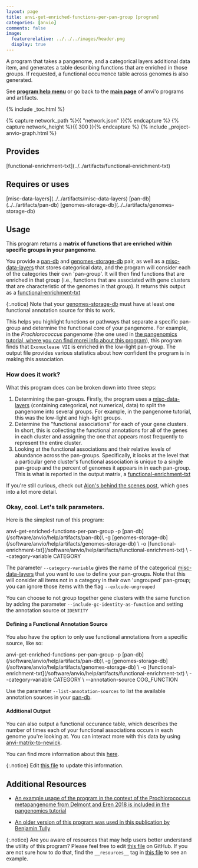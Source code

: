 ```yaml
---
layout: page
title: anvi-get-enriched-functions-per-pan-group [program]
categories: [anvio]
comments: false
image:
  featurerelative: ../../../images/header.png
  display: true
---
```


A program that takes a pangenome, and a categorical layers additional data item, and generates a table describing functions that are enriched in those groups. If requested, a functional occurrence table across genomes is also generated.

See **[program help menu](../../../vignette#anvi-get-enriched-functions-per-pan-group)** or go back to the **[main page](../../)** of anvi'o programs and artifacts.


{% include _toc.html %}
<div id="svg" class="subnetwork"></div>
{% capture network_path %}{{ "network.json" }}{% endcapture %}
{% capture network_height %}{{ 300 }}{% endcapture %}
{% include _project-anvio-graph.html %}


## Provides

<p style="text-align: left" markdown="1"><span class="artifact-p">[functional-enrichment-txt](../../artifacts/functional-enrichment-txt)</span></p>

## Requires or uses

<p style="text-align: left" markdown="1"><span class="artifact-r">[misc-data-layers](../../artifacts/misc-data-layers)</span> <span class="artifact-r">[pan-db](../../artifacts/pan-db)</span> <span class="artifact-r">[genomes-storage-db](../../artifacts/genomes-storage-db)</span></p>

## Usage


This program returns a **matrix of functions that are enriched within specific groups in your pangenome**. 

You provide a <span class="artifact-n">[pan-db](/software/anvio/help/artifacts/pan-db)</span> and <span class="artifact-n">[genomes-storage-db](/software/anvio/help/artifacts/genomes-storage-db)</span> pair, as well as a <span class="artifact-n">[misc-data-layers](/software/anvio/help/artifacts/misc-data-layers)</span> that stores categorical data, and the program will consider each of the categories their own 'pan-group'. It will then find functions that are enriched in that group (i.e., functions that are associated with gene clusters that are characteristic of the genomes in that group). It returns this output as a <span class="artifact-n">[functional-enrichment-txt](/software/anvio/help/artifacts/functional-enrichment-txt)</span>

{:.notice}
Note that your <span class="artifact-n">[genomes-storage-db](/software/anvio/help/artifacts/genomes-storage-db)</span> must have at least one functional annotation source for this to work. 

This helps you highlight functions or pathways that separate a specific pan-group and determine the functional core of your pangenome. For example, in the *Prochlorococcus* pangenome (the one used in [the pangenomics tutorial, where you can find morei info about this program](http://merenlab.org/2016/11/08/pangenomics-v2/#making-sense-of-functions-in-your-pangenome)), this program finds that `Exonuclease VII` is enriched in the low-light pan-group. The output file provides various statistics about how confident the program is in making this association. 

### How does it work? 

What this program does can be broken down into three steps: 

1. Determining the pan-groups. Firstly, the program uses a <span class="artifact-n">[misc-data-layers](/software/anvio/help/artifacts/misc-data-layers)</span> (containing categorical, not numerical, data) to split the pangenome into several groups. For example, in the pangenome tutorial, this was the low-light and high-light groups. 
2.  Determine the "functional associations" for each of your gene clusters. In short, this is collecting the functional annotations for all of the genes in each cluster and assigning the one that appears most frequently to represent the entire cluster. 
3. Looking at the functional associations and their relative levels of abundance across the pan-groups. Specifically, it looks at the level that a particular gene cluster's functional association is unique to a single pan-group and the percent of genomes it appears in in each pan-group. This is what is reported in the output matrix, a <span class="artifact-n">[functional-enrichment-txt](/software/anvio/help/artifacts/functional-enrichment-txt)</span> 

If you're still curious, check out [Alon's behind the scenes post](http://merenlab.org/2016/11/08/pangenomics-v2/#making-sense-of-functions-in-your-pangenome), which goes into a lot more detail.

### Okay, cool. Let's talk parameters. 

Here is the simplest run of this program: 

<div class="codeblock" markdown="1">
anvi&#45;get&#45;enriched&#45;functions&#45;per&#45;pan&#45;group &#45;p <span class="artifact&#45;n">[pan&#45;db](/software/anvio/help/artifacts/pan&#45;db)</span>\
                                          &#45;g <span class="artifact&#45;n">[genomes&#45;storage&#45;db](/software/anvio/help/artifacts/genomes&#45;storage&#45;db)</span> \
                                          &#45;o <span class="artifact&#45;n">[functional&#45;enrichment&#45;txt](/software/anvio/help/artifacts/functional&#45;enrichment&#45;txt)</span> \ 
                                          &#45;&#45;category&#45;variable CATEGORY
</div>

The parameter `--category-variable` gives the name of the categorical <span class="artifact-n">[misc-data-layers](/software/anvio/help/artifacts/misc-data-layers)</span> that you want to use to define your pan-groups. Note that this will consider all items not in a category in their own 'ungrouped' pan-group; you can ignore those items with the flag `--exlcude-ungrouped` 

You can choose to not group together gene clusters with the same function by adding the parameter `--include-gc-identity-as-function` and setting the annotation source ot `IDENTITY`

#### Defining a Functional Annotation Source

You also have the option to only use functional annotations from a specific source, like so: 

<div class="codeblock" markdown="1">
anvi&#45;get&#45;enriched&#45;functions&#45;per&#45;pan&#45;group &#45;p <span class="artifact&#45;n">[pan&#45;db](/software/anvio/help/artifacts/pan&#45;db)</span>\
                                          &#45;g <span class="artifact&#45;n">[genomes&#45;storage&#45;db](/software/anvio/help/artifacts/genomes&#45;storage&#45;db)</span> \
                                          &#45;o <span class="artifact&#45;n">[functional&#45;enrichment&#45;txt](/software/anvio/help/artifacts/functional&#45;enrichment&#45;txt)</span> \ 
                                          &#45;&#45;category&#45;variable CATEGORY \ 
                                          &#45;&#45;annotation&#45;source COG_FUNCTION
</div>

Use the parameter `--list-annotation-sources` to list the available annotation sources in your <span class="artifact-n">[pan-db](/software/anvio/help/artifacts/pan-db)</span>. 

#### Additional Output 

You can also output a functional occurance table, which describes the number of times each of your functional associations occurs in each genome you're looking at. You can interact more with this data by using <span class="artifact-n">[anvi-matrix-to-newick](/software/anvio/help/programs/anvi-matrix-to-newick)</span>. 

You can find more information about this [here](http://merenlab.org/2016/11/08/pangenomics-v2/#creating-a-quick-pangenome-with-functions). 


{:.notice}
Edit [this file](https://github.com/merenlab/anvio/tree/master/anvio/docs/programs/anvi-get-enriched-functions-per-pan-group.md) to update this information.


## Additional Resources


* [An example usage of the program in the context of the Prochlorococcus metapangenome from Delmont and Eren 2018 is included in the pangenomics tutorial](http://merenlab.org/2016/11/08/pangenomics-v2/)

* [An older version of this program was used in this publication by Benjamin Tully](https://www.nature.com/articles/s41467-018-07840-4)


{:.notice}
Are you aware of resources that may help users better understand the utility of this program? Please feel free to edit [this file](https://github.com/merenlab/anvio/tree/master/bin/anvi-get-enriched-functions-per-pan-group) on GitHub. If you are not sure how to do that, find the `__resources__` tag in [this file](https://github.com/merenlab/anvio/blob/master/bin/anvi-interactive) to see an example.
